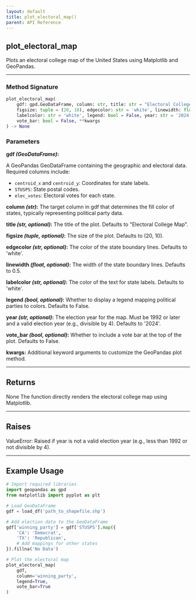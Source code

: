 ```yaml
---
layout: default
title: plot_electoral_map()
parent: API Reference
---
```


## plot_electoral_map

Plots an electoral college map of the United States using Matplotlib and GeoPandas.

---

### Method Signature

```python
plot_electoral_map(
    gdf: gpd.GeoDataFrame, column: str, title: str = "Electoral College Map", 
    figsize: tuple = (20, 10), edgecolor: str = 'white', linewidth: float = 0.5, 
    labelcolor: str = 'white', legend: bool = False, year: str = '2024', 
    vote_bar: bool = False, **kwargs
) -> None
```

### Parameters

**gdf *(GeoDataFrame)*:**

A GeoPandas GeoDataFrame containing the geographic and electoral data.
Required columns include:
- `centroid_x` and `centroid_y`: Coordinates for state labels.
- `STUSPS`: State postal codes.
- `elec_votes`: Electoral votes for each state.

**column *(str)*:**
The target column in gdf that determines the fill color of states, typically representing political party data.

**title *(str, optional)*:**
The title of the plot. Defaults to "Electoral College Map".

**figsize *(tuple, optional)*:**
The size of the plot. Defaults to (20, 10).

**edgecolor *(str, optional)*:**
The color of the state boundary lines. Defaults to 'white'.

**linewidth *(float, optional)*:**
The width of the state boundary lines. Defaults to 0.5.

**labelcolor *(str, optional)*:**
The color of the text for state labels. Defaults to 'white'.

**legend *(bool, optional)*:**
Whether to display a legend mapping political parties to colors. Defaults to False.

**year *(str, optional)*:**
The election year for the map. Must be 1992 or later and a valid election year (e.g., divisible by 4). Defaults to '2024'.

**vote_bar *(bool, optional)*:**
Whether to include a vote bar at the top of the plot. Defaults to False.

**kwargs:**
Additional keyword arguments to customize the GeoPandas plot method.

---

## Returns

None
The function directly renders the electoral college map using Matplotlib.

---

## Raises

ValueError:
Raised if year is not a valid election year (e.g., less than 1992 or not divisible by 4).

---

## Example Usage

```python
# Import required libraries
import geopandas as gpd
from matplotlib import pyplot as plt

# Load GeoDataFrame
gdf = load_df('path_to_shapefile.shp')

# Add election data to the GeoDataFrame
gdf['winning_party'] = gdf['STUSPS'].map({
    'CA': 'Democrat', 
    'TX': 'Republican',
    # Add mappings for other states
}).fillna('No Data')

# Plot the electoral map
plot_electoral_map(
    gdf, 
    column='winning_party', 
    legend=True, 
    vote_bar=True
)
```